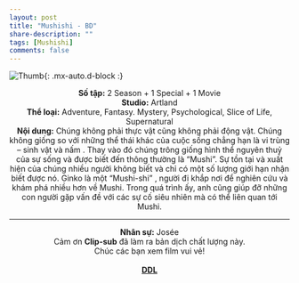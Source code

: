 ```yaml
---
layout: post
title: "Mushishi - BD"
share-description: ""
tags: [Mushishi]
comments: false
---
```


![Thumb](https://tpn-team.github.io/assets/img/Mushishi_thumb.jpg){: .mx-auto.d-block :}
<center>
<b>Số tập:</b> 2 Season + 1 Special + 1 Movie <br>
<b>Studio:</b> Artland <br>
<b>Thể loại:</b> Adventure, Fantasy. Mystery, Psychological, Slice of Life, Supernatural <br>
<b>Nội dung:</b> Chúng không phải thực vật cũng không phải động vật. Chúng không giống so với những thể thái khác của cuộc sống chẳng hạn là vi trùng – sinh vật và nấm . Thay vào đó chúng trông giống hình thể nguyên thuỷ của sự sống và được biết đến thông thường là “Mushi”. Sự tồn tại và xuất hiện của chúng nhiều người không biết và chỉ có một số lượng giới hạn nhận biết được nó. Ginko là một “Mushi-shi” , người đi khắp nơi để nghiên cứu và khám phá nhiều hơn về Mushi. Trong quá trình ấy, anh cũng giúp đỡ những con người gặp vấn đề với các sự cố siêu nhiên mà có thể liên quan tới Mushi. <br>

<hr>

<b>Nhân sự:</b> Josée <br>
Cảm ơn <b>Clip-sub</b> đã làm ra bản dịch chất lượng này. <br>
Chúc các bạn xem film vui vẻ!<br><br>
<b><a href="https://github.com/TPN-Team/TPN-Team-DDL/blob/master/Mushishi.md">DDL</a></b> <br>
</center>
<!-- excerpt-end -->
